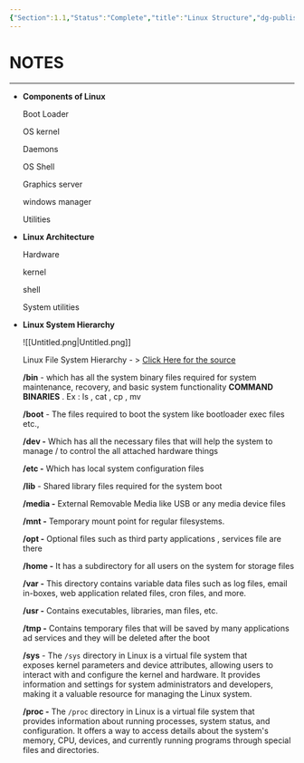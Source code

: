 ```yaml
---
{"Section":1.1,"Status":"Complete","title":"Linux Structure","dg-publish":true,"tags":["linux"],"permalink":"/thm-notes/linux-n/linux-structure/","dgPassFrontmatter":true}
---
```


# NOTES

---

- **Components of Linux**
    
    Boot Loader
    
    OS kernel
    
    Daemons
    
    OS Shell
    
    Graphics server
    
    windows manager
    
    Utilities
    
- **Linux Architecture**
    
    Hardware
    
    kernel
    
    shell
    
    System utilities
    
- **Linux System Hierarchy**
    
    ![[Untitled.png\|Untitled.png]]
    
    Linux File System Hierarchy - > [Click Here for the source](https://enterprise.hackthebox.com/academy-lab/692/3035/modules/18/94)
    
    **/bin** - which has all the system binary files required for system maintenance, recovery, and basic system functionality **COMMAND BINARIES** . Ex : ls , cat , cp , mv
    
    **/boot** - The files required to boot the system like bootloader exec files etc.,
    
    **/dev -** Which has all the necessary files that will help the system to manage / to control the all attached hardware things
    
    **/etc -** Which has local system configuration files
    
    **/lib** - Shared library files required for the system boot
    
    **/media -** External Removable Media like USB or any media device files
    
    **/mnt -** Temporary mount point for regular filesystems.
    
    **/opt -** Optional files such as third party applications , services file are there
    
    **/home -** It has a subdirectory for all users on the system for storage files
    
    **/var -** This directory contains variable data files such as log files, email in-boxes, web application related files, cron files, and more.
    
    **/usr -** Contains executables, libraries, man files, etc.
    
    **/tmp -** Contains temporary files that will be saved by many applications ad services and they will be deleted after the boot
    
    **/sys** - The `/sys` directory in Linux is a virtual file system that  
    exposes kernel parameters and device attributes, allowing users to  
    interact with and configure the kernel and hardware. It provides  
    information and settings for system administrators and developers,  
    making it a valuable resource for managing the Linux system.  
    
    **/proc -** The `/proc` directory in Linux is a virtual file system that  
    provides information about running processes, system status, and  
    configuration. It offers a way to access details about the system's  
    memory, CPU, devices, and currently running programs through special  
    files and directories.
